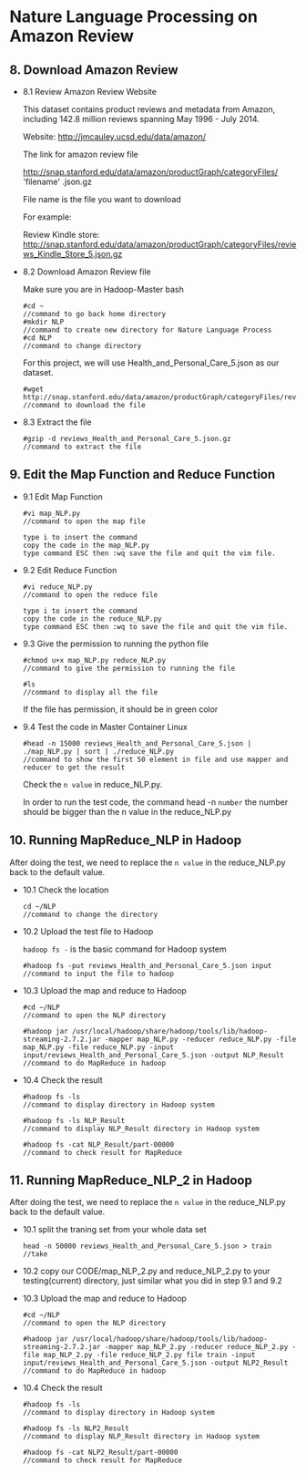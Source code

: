 # Nature Language Processing on Amazon Review
   
## 8. Download Amazon Review 

* 8.1 Review Amazon Review Website  

   This dataset contains product reviews and metadata from Amazon, including 142.8 million reviews spanning May 1996 - July 2014.
   
   Website: http://jmcauley.ucsd.edu/data/amazon/
    
   The link for amazon review file
   
   http://snap.stanford.edu/data/amazon/productGraph/categoryFiles/ 'filename' .json.gz
    
   File name is the file you want to download
   
   For example:
   
   Review Kindle store:
   http://snap.stanford.edu/data/amazon/productGraph/categoryFiles/reviews_Kindle_Store_5.json.gz
   
* 8.2 Download Amazon Review file 
    
   Make sure you are in Hadoop-Master bash
   
   ```
   #cd ~
   //command to go back home directory
   #mkdir NLP
   //command to create new directory for Nature Language Process
   #cd NLP
   //command to change directory
   ``` 
   For this project, we will use Health_and_Personal_Care_5.json as our dataset.
   ```
   #wget http://snap.stanford.edu/data/amazon/productGraph/categoryFiles/reviews_Health_and_Personal_Care_5.json.gz
   //command to download the file
   ```
   
* 8.3 Extract the file

	```
	#gzip -d reviews_Health_and_Personal_Care_5.json.gz 
	//command to extract the file
	```
	
## 9. Edit the Map Function and Reduce Function

* 9.1 Edit Map Function

	```
	#vi map_NLP.py
	//command to open the map file
	```
	```
	type i to insert the command
	copy the code in the map_NLP.py
	type command ESC then :wq save the file and quit the vim file.
	```
	
* 9.2 Edit Reduce Function

	```
	#vi reduce_NLP.py
	//command to open the reduce file
	```
	```
	type i to insert the command
	copy the code in the reduce_NLP.py
	type command ESC then :wq to save the file and quit the vim file.
	```	
	
* 9.3 Give the permission to running the python file
	
	```
	#chmod u+x map_NLP.py reduce_NLP.py
	//command to give the permission to running the file
	```
	```
	#ls
 	//command to display all the file 
	```
	If the file has permission, it should be in green color
	
* 9.4 Test the code in Master Container Linux

	```
	#head -n 15000 reviews_Health_and_Personal_Care_5.json | ./map_NLP.py | sort | ./reduce_NLP.py
	//command to show the first 50 element in file and use mapper and reducer to get the result
	```
	Check the `n value` in reduce_NLP.py.
	
	In order to run the test code, the command head -n `number` the number should be bigger than the n value in the reduce_NLP.py 
	
	
## 10. Running MapReduce_NLP in Hadoop

After doing the test, we need to replace the `n value` in the reduce_NLP.py back to the default value.

* 10.1 Check the location

	```
	cd ~/NLP
	//command to change the directory
	```
	
* 10.2 Upload the test file to Hadoop
	
	`hadoop fs -` is the basic command for Hadoop system
	```
	#hadoop fs -put reviews_Health_and_Personal_Care_5.json input
	//command to input the file to hadoop 
  	```
	
* 10.3 Upload the map and reduce to Hadoop
	```
	#cd ~/NLP
	//command to open the NLP directory
	```
	```
	#hadoop jar /usr/local/hadoop/share/hadoop/tools/lib/hadoop-streaming-2.7.2.jar -mapper map_NLP.py -reducer reduce_NLP.py -file map_NLP.py -file reduce_NLP.py -input input/reviews_Health_and_Personal_Care_5.json -output NLP_Result
	//command to do MapReduce in hadoop
	```
* 10.4 Check the result
	```
	#hadoop fs -ls
	//command to display directory in Hadoop system
  	```
  	```
	#hadoop fs -ls NLP_Result
	//command to display NLP_Result directory in Hadoop system
  	```
  	```
	#hadoop fs -cat NLP_Result/part-00000
	//command to check result for MapReduce
	```
	
	
## 11. Running MapReduce_NLP_2 in Hadoop

After doing the test, we need to replace the `n value` in the reduce_NLP.py back to the default value.

* 10.1 split the traning set from your whole data set

	```
	head -n 50000 reviews_Health_and_Personal_Care_5.json > train
	//take 
	```
	
* 10.2 copy our CODE/map_NLP_2.py and  reduce_NLP_2.py to your testing(current) directory, just similar
	what you did in step 9.1 and 9.2

	
* 10.3 Upload the map and reduce to Hadoop
	```
	#cd ~/NLP
	//command to open the NLP directory
	```
	```
	#hadoop jar /usr/local/hadoop/share/hadoop/tools/lib/hadoop-streaming-2.7.2.jar -mapper map_NLP_2.py -reducer reduce_NLP_2.py -file map_NLP_2.py -file reduce_NLP_2.py file train -input input/reviews_Health_and_Personal_Care_5.json -output NLP2_Result
	//command to do MapReduce in hadoop
	```
* 10.4 Check the result
	```
	#hadoop fs -ls
	//command to display directory in Hadoop system
  	```
  	```
	#hadoop fs -ls NLP2_Result
	//command to display NLP_Result directory in Hadoop system
  	```
  	```
	#hadoop fs -cat NLP2_Result/part-00000
	//command to check result for MapReduce
	```


